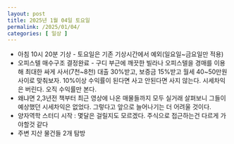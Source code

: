 ```yaml
---
layout: post
title: 2025년 1월 04일 토요일
permalink: /2025/01/04/
categories: [ 일상 ]
---
```

- 아침 10시 20분 기상 - 토요일은 기존 기상시간에서 예외(일요일~금요일만 적용)<br/>
- 오피스텔 매수구조 결정완료 - 구디 부근에 깨끗한 빌라나 오피스텔을 경매를 이용해 최대한 싸게 사서(7천~8천) 대출 30%받고, 보증금 15%받고 월세 40~50만원 사이로 맞춰보자. 10%이상 수익률이 된다면 사고 안된다면 사지 않는다. 시세차익은 버린다. 오직 수익률만 본다.<br/>
- 왜냐면 2,3년전 책부터 최근 영상에 나온 매물들까지 모두 실거래 살펴보니 그들이 예상했던 시세차익은 없었다. 그렇다고 앞으로 늘어나기는 더 어려울 것이다.<br/>
- 양자역학 스터디 시작 : 몇달은 걸릴지도 모르겠다. 주식으로 접근하는건 다르게 가야할것 같다<br/>
- 주변 지산 물건들 2개 탐방
